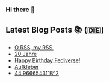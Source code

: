### Hi there 👋

## Latest Blog Posts 📚 (🇩🇪)
<!-- BLOG-POST-LIST:START -->
- [O RSS, my RSS.](https://notiz.blog/rss-club/o-rss-my-rss/)
- [20 Jahre](https://notiz.blog/2023/06/02/20-jahre/)
- [Happy Birthday Fediverse!](https://notiz.blog/2023/05/19/happy-birthday-fediverse/)
- [Aufkleber](https://notiz.blog/2023/04/03/aufkleber/)
- [44.9666543118^2](https://notiz.blog/2023/01/31/2022/)
<!-- BLOG-POST-LIST:END -->
